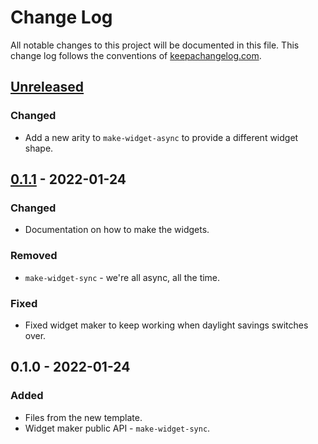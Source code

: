 # Change Log
All notable changes to this project will be documented in this file. This change log follows the conventions of [keepachangelog.com](http://keepachangelog.com/).

## [Unreleased]
### Changed
- Add a new arity to `make-widget-async` to provide a different widget shape.

## [0.1.1] - 2022-01-24
### Changed
- Documentation on how to make the widgets.

### Removed
- `make-widget-sync` - we're all async, all the time.

### Fixed
- Fixed widget maker to keep working when daylight savings switches over.

## 0.1.0 - 2022-01-24
### Added
- Files from the new template.
- Widget maker public API - `make-widget-sync`.

[Unreleased]: https://sourcehost.site/your-name/operations-clojure/compare/0.1.1...HEAD
[0.1.1]: https://sourcehost.site/your-name/operations-clojure/compare/0.1.0...0.1.1
